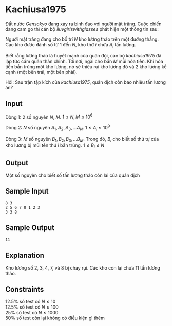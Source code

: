 
# Kachiusa1975

Đất nước *Gensokyo* đang xảy ra binh đao với người mặt trăng. Cuộc chiến đang cam go thì cán bộ *iluvgirlswithglasses* phát hiện một thông tin sau:

Người mặt trăng đang cho bố trí $N$ kho lương thảo trên một đường thẳng. Các kho được đánh số từ 1 đến $N$, kho thứ $i$ chứa $A_{i}$ tấn lương.

Biết rằng lương thảo là huyết mạnh của quân đội, cán bộ *kachiusa1975* đã lập tức cầm quân thân chinh. Tới nơi, ngài cho bắn $M$ mũi hỏa tiễn. Khi hỏa tiễn bắn trúng một kho lương, nó sẽ thiêu rụi kho lương đó và 2 kho lương kề cạnh (một bên trái, một bên phải).

Hỏi: Sau trận tập kích của *kachiusa1975*, quân địch còn bao nhiêu tấn lương ăn?

## Input

Dòng 1: 2 số nguyên $N$, $M$. $1 \leq N, M \leq 10^6$

Dòng 2: $N$ số nguyên $A_{1}, A_{2}, A_{3},... A_{N}$. $1 \leq A_{i} \leq 10^9$

Dòng 3: $M$ số nguyên $B_{1}, B_{2}, B_{3},... B_{M}$. Trong đó, $B_{i}$ cho biết số thứ tự của kho lương bị mũi tên thứ $i$ bắn trúng. $1 \leq B_{i} \leq N$

## Output

Một số nguyên cho biết số tấn lương thảo còn lại của quân địch

## Sample Input

```
8 3
2 5 6 7 8 1 2 3
3 3 8
```

## Sample Output

```
11
```

## Explanation

Kho lương số 2, 3, 4, 7, và 8 bị cháy rụi. Các kho còn lại chứa 11 tấn lương thảo.

## Constraints

12.5% số test có $N \leq 10$  
12.5% số test có $N \leq 100$  
25% số test có $N \leq 1000$  
50% số test còn lại không có điều kiện gì thêm
